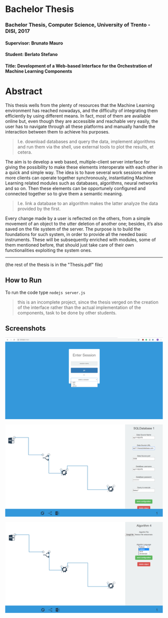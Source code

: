 # Bachelor Thesis #

### Bachelor Thesis, Computer Science, University of Trento - DISI, 2017
#### Supervisor: Brunato Mauro
#### Student: Berlato Stefano
#### Title: Development of a Web-based Interface for the Orchestration of Machine Learning Components

# Abstract 

This thesis wells from the plenty of resources that the Machine Learning environment has reached nowadays, and the difficulty of integrating them efficiently by using different means. In fact, most of them are available online but, even though they are accessible and reachable very easily, the user has to navigate through all these platforms and manually handle the interaction between them to achieve his purposes. 
> I.e. download databases and query the data, implement algorithms and run them via the shell, use external tools to plot the results, et cetera.

The aim is to develop a web based, multiple-client server interface for giving the possibility to make these elements interoperate with each other in a quick and simple way. 
The idea is to have several work sessions where more clients can operate together synchronously, instantiating Machine Learning related modules such as databases, algorithms, neural networks and so on. Then these elements can be opportunely configured and connected together so to give them a semantic meaning. 
> I.e. link a database to an algorithm makes the latter analyze the data provided by the first.

Every change made by a user is reflected on the others, from a simple movement of an object to the utter deletion of another one; besides, it’s also saved on the file system of the server. The purpose is to build the foundations for such system, in order to provide all the needed basic instruments. These will be subsequently enriched with modules, some of them mentioned before, that should just take care of their own functionalities exploiting the system ones.
___

(the rest of the thesis is in the "Thesis.pdf" file)

## How to Run

To run the code type `nodejs server.js`

> this is an incomplete project, since the thesis verged on the creation of the interface rather than the actual implementation of the components, task to be done by other students.

## Screenshots

![Select Work Session](./repo_resources/session.png)

![Database Configuration](./repo_resources/screen.png)

![Algorithm Configuration](./repo_resources/screen2.png)

